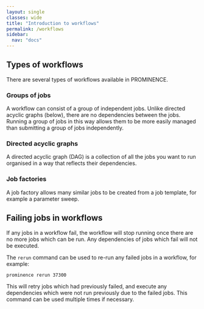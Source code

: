 ```yaml
---
layout: single
classes: wide
title: "Introduction to workflows"
permalink: /workflows
sidebar:
  nav: "docs"
---
```


## Types of workflows

There are several types of workflows available in PROMINENCE.

### Groups of jobs
A workflow can consist of a group of independent jobs. Unlike directed acyclic graphs (below), there are no dependencies between the jobs. Running a group of jobs in this way allows them to be more easily managed than submitting a group of jobs independently.

### Directed acyclic graphs
A directed acyclic graph (DAG) is a collection of all the jobs you want to run organised in a way that reflects their dependencies.

### Job factories
A job factory allows many similar jobs to be created from a job template, for example a parameter sweep.

## Failing jobs in workflows
If any jobs in a workflow fail, the workflow will stop running once there are no more jobs which can be run. Any dependencies of jobs which fail will not be executed.

The `rerun` command can be used to re-run any failed jobs in a workflow, for example:
```
prominence rerun 37300
```
This will retry jobs which had previously failed, and execute any dependencies which were not run previously due to the failed jobs. This command can be used multiple times if necessary.


